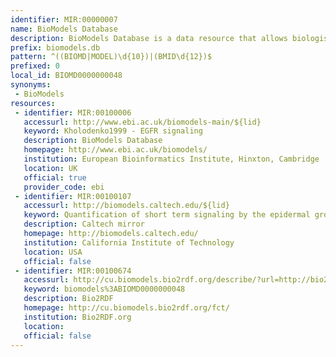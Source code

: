 ```yaml
---
identifier: MIR:00000007
name: BioModels Database
description: BioModels Database is a data resource that allows biologists to store, search and retrieve published mathematical models of biological interests.
prefix: biomodels.db
pattern: ^((BIOMD|MODEL)\d{10})|(BMID\d{12})$
prefixed: 0
local_id: BIOMD0000000048
synonyms:
 - BioModels
resources:
 - identifier: MIR:00100006
   accessurl: http://www.ebi.ac.uk/biomodels-main/${lid}
   keyword: Kholodenko1999 - EGFR signaling
   description: BioModels Database
   homepage: http://www.ebi.ac.uk/biomodels/
   institution: European Bioinformatics Institute, Hinxton, Cambridge
   location: UK
   official: true
   provider_code: ebi
 - identifier: MIR:00100107
   accessurl: http://biomodels.caltech.edu/${lid}
   keyword: Quantification of short term signaling by the epidermal growth factor receptor.
   description: Caltech mirror
   homepage: http://biomodels.caltech.edu/
   institution: California Institute of Technology
   location: USA
   official: false
 - identifier: MIR:00100674
   accessurl: http://cu.biomodels.bio2rdf.org/describe/?url=http://bio2rdf.org/biomodels:${lid}
   keyword: biomodels%3ABIOMD0000000048
   description: Bio2RDF
   homepage: http://cu.biomodels.bio2rdf.org/fct/
   institution: Bio2RDF.org
   location: 
   official: false
---
```

